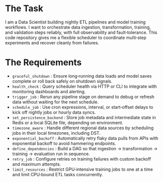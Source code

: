 # The Task

I am a Data Scientist building nightly ETL pipelines and model training workflows. I want to orchestrate data ingestion, transformation, training, and validation steps reliably, with full observability and fault‐tolerance. This code repository gives me a flexible scheduler to coordinate multi‐step experiments and recover cleanly from failures.

# The Requirements

* `graceful_shutdown` : Ensure long‐running data loads and model saves complete or roll back safely on shutdown signals.
* `health_check` : Query scheduler health via HTTP or CLI to integrate with monitoring dashboards and alerting.
* `trigger_job` : Rerun any pipeline stage on demand to debug or refresh data without waiting for the next schedule.
* `schedule_job` : Use cron expressions, interval, or start‐offset delays to kick off nightly jobs or hourly data syncs.
* `set_persistence_backend` : Store job metadata and intermediate state in Redis or a local SQLite file, depending on environment.
* `timezone_aware` : Handle different regional data sources by scheduling jobs in their local timezones, including DST.
* `exponential_backoff` : Automatically retry flaky data pulls from APIs with exponential backoff to avoid hammering endpoints.
* `define_dependencies` : Build a DAG so that ingestion → transformation → training → evaluation run in sequence.
* `retry_job` : Configure retries on training failures with custom backoff and maximum attempts.
* `limit_resources` : Restrict GPU‐intensive training jobs to one at a time and limit CPU‐bound ETL tasks concurrently.
